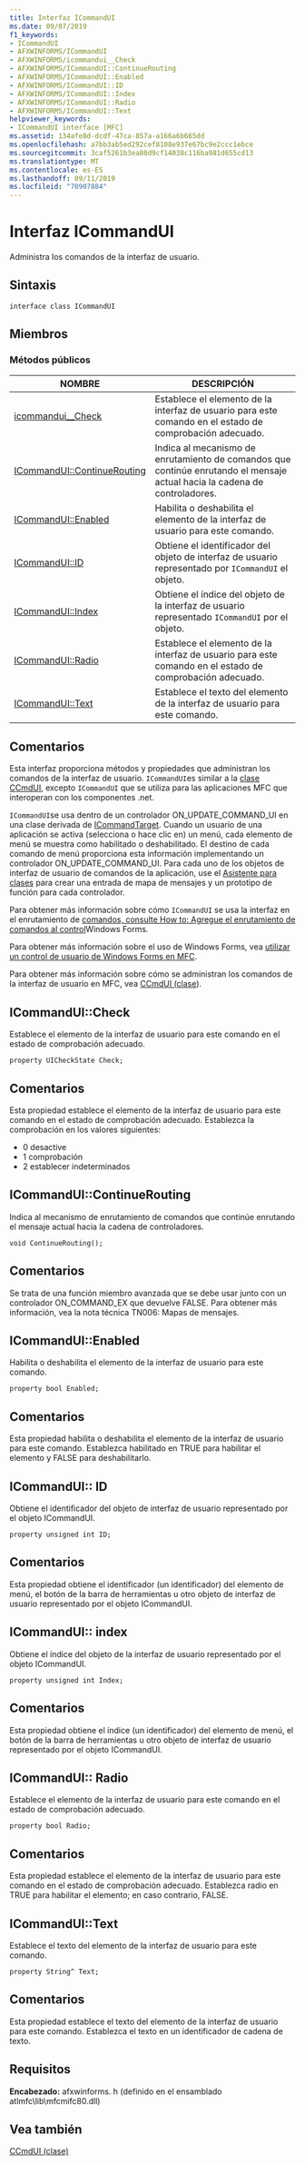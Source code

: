 ```yaml
---
title: Interfaz ICommandUI
ms.date: 09/07/2019
f1_keywords:
- ICommandUI
- AFXWINFORMS/ICommandUI
- AFXWINFORMS/icommandui__Check
- AFXWINFORMS/ICommandUI::ContinueRouting
- AFXWINFORMS/ICommandUI::Enabled
- AFXWINFORMS/ICommandUI::ID
- AFXWINFORMS/ICommandUI::Index
- AFXWINFORMS/ICommandUI::Radio
- AFXWINFORMS/ICommandUI::Text
helpviewer_keywords:
- ICommandUI interface [MFC]
ms.assetid: 134afe8d-dcdf-47ca-857a-a166a6b665dd
ms.openlocfilehash: a7bb3ab5ed292cef8108e937e67bc9e2ccc1ebce
ms.sourcegitcommit: 3caf5261b3ea80d9cf14038c116ba981d655cd13
ms.translationtype: MT
ms.contentlocale: es-ES
ms.lasthandoff: 09/11/2019
ms.locfileid: "70907884"
---
```

# <a name="icommandui-interface"></a>Interfaz ICommandUI

Administra los comandos de la interfaz de usuario.

## <a name="syntax"></a>Sintaxis

```
interface class ICommandUI
```

## <a name="members"></a>Miembros

### <a name="public-methods"></a>Métodos públicos

|NOMBRE|DESCRIPCIÓN|
|----------|-----------------|
|[icommandui__Check](#check)|Establece el elemento de la interfaz de usuario para este comando en el estado de comprobación adecuado.|
|[ICommandUI::ContinueRouting](#continuerouting)|Indica al mecanismo de enrutamiento de comandos que continúe enrutando el mensaje actual hacia la cadena de controladores.|
|[ICommandUI::Enabled](#enabled)|Habilita o deshabilita el elemento de la interfaz de usuario para este comando.|
|[ICommandUI::ID](#id)|Obtiene el identificador del objeto de interfaz de usuario representado por `ICommandUI` el objeto.|
|[ICommandUI::Index](#index)|Obtiene el índice del objeto de la interfaz de usuario representado `ICommandUI` por el objeto.|
|[ICommandUI::Radio](#radio)|Establece el elemento de la interfaz de usuario para este comando en el estado de comprobación adecuado.|
|[ICommandUI::Text](#text)|Establece el texto del elemento de la interfaz de usuario para este comando.|

## <a name="remarks"></a>Comentarios

Esta interfaz proporciona métodos y propiedades que administran los comandos de la interfaz de usuario. `ICommandUI`es similar a la [clase CCmdUI](../../mfc/reference/ccmdui-class.md), excepto `ICommandUI` que se utiliza para las aplicaciones MFC que interoperan con los componentes .net.

`ICommandUI`se usa dentro de un controlador ON_UPDATE_COMMAND_UI en una clase derivada de [ICommandTarget](../../mfc/reference/icommandtarget-interface.md). Cuando un usuario de una aplicación se activa (selecciona o hace clic en) un menú, cada elemento de menú se muestra como habilitado o deshabilitado. El destino de cada comando de menú proporciona esta información implementando un controlador ON_UPDATE_COMMAND_UI. Para cada uno de los objetos de interfaz de usuario de comandos de la aplicación, use el [Asistente para clases](mfc-class-wizard.md) para crear una entrada de mapa de mensajes y un prototipo de función para cada controlador.

Para obtener más información sobre cómo `ICommandUI` se usa la interfaz en el enrutamiento de [comandos, consulte How to: Agregue el enrutamiento de comandos al control](../../dotnet/how-to-add-command-routing-to-the-windows-forms-control.md)Windows Forms.

Para obtener más información sobre el uso de Windows Forms, vea [utilizar un control de usuario de Windows Forms en MFC](../../dotnet/using-a-windows-form-user-control-in-mfc.md).

Para obtener más información sobre cómo se administran los comandos de la interfaz de usuario en MFC, vea [CCmdUI (clase](../../mfc/reference/ccmdui-class.md)).

## <a name="check"></a> ICommandUI::Check

Establece el elemento de la interfaz de usuario para este comando en el estado de comprobación adecuado.
```
property UICheckState Check;
```

## <a name="remarks"></a>Comentarios

Esta propiedad establece el elemento de la interfaz de usuario para este comando en el estado de comprobación adecuado. Establezca la comprobación en los valores siguientes:
- 0 desactive
- 1 comprobación
- 2 establecer indeterminados

## <a name="continuerouting"></a>ICommandUI::ContinueRouting

Indica al mecanismo de enrutamiento de comandos que continúe enrutando el mensaje actual hacia la cadena de controladores.
```
void ContinueRouting();
```

## <a name="remarks"></a>Comentarios

Se trata de una función miembro avanzada que se debe usar junto con un controlador ON_COMMAND_EX que devuelve FALSE. Para obtener más información, vea la nota técnica TN006: Mapas de mensajes.

## <a name="enabled"></a> ICommandUI::Enabled

Habilita o deshabilita el elemento de la interfaz de usuario para este comando.
```
property bool Enabled;
```

## <a name="remarks"></a>Comentarios

Esta propiedad habilita o deshabilita el elemento de la interfaz de usuario para este comando. Establezca habilitado en TRUE para habilitar el elemento y FALSE para deshabilitarlo.

## <a name="id"></a>ICommandUI:: ID

Obtiene el identificador del objeto de interfaz de usuario representado por el objeto ICommandUI.
```
property unsigned int ID;
```

## <a name="remarks"></a>Comentarios

Esta propiedad obtiene el identificador (un identificador) del elemento de menú, el botón de la barra de herramientas u otro objeto de interfaz de usuario representado por el objeto ICommandUI.

## <a name="index"></a>ICommandUI:: index

Obtiene el índice del objeto de la interfaz de usuario representado por el objeto ICommandUI.
```
property unsigned int Index;
```

## <a name="remarks"></a>Comentarios

Esta propiedad obtiene el índice (un identificador) del elemento de menú, el botón de la barra de herramientas u otro objeto de interfaz de usuario representado por el objeto ICommandUI.

## <a name="radio"></a>ICommandUI:: Radio

Establece el elemento de la interfaz de usuario para este comando en el estado de comprobación adecuado.
```
property bool Radio;
```

## <a name="remarks"></a>Comentarios

Esta propiedad establece el elemento de la interfaz de usuario para este comando en el estado de comprobación adecuado. Establezca radio en TRUE para habilitar el elemento; en caso contrario, FALSE.

## <a name="text"></a> ICommandUI::Text

Establece el texto del elemento de la interfaz de usuario para este comando.
```
property String^ Text;
```

## <a name="remarks"></a>Comentarios

Esta propiedad establece el texto del elemento de la interfaz de usuario para este comando. Establezca el texto en un identificador de cadena de texto.

## <a name="requirements"></a>Requisitos

**Encabezado:** afxwinforms. h (definido en el ensamblado atlmfc\lib\mfcmifc80.dll)

## <a name="see-also"></a>Vea también

[CCmdUI (clase)](../../mfc/reference/ccmdui-class.md)
